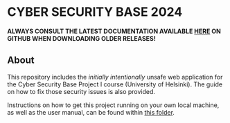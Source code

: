 # CYBER SECURITY BASE 2024

**ALWAYS CONSULT THE LATEST DOCUMENTATION AVAILABLE [HERE](./docs/ "Project documentation folder") ON GITHUB WHEN DOWNLOADING OLDER RELEASES!**

## About

This repository includes the _initially intentionally_ unsafe web application for the Cyber Security Base Project I course (University of Helsinki). The guide on how to fix those security issues is also provided.

Instructions on how to get this project running on your own local machine, as well as the user manual, can be found within [this folder](./docs/ "Project documentation folder").
